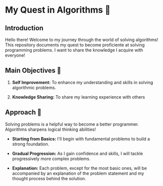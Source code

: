 # My Quest in Algorithms 🧩

## Introduction 
Hello there! Welcome to my journey through the world of solving algorithms! This repository documents my quest to become proficiente at solving programming problems. I want to share the knowledge I acquire with everyone!

## Main Objectives 🚀

 1. **Self Improvement:** To enhance my understanding and skills in solving algorithmic problems.


 2. **Knowledge Sharing:** To share my learning experience with others

## Approach 🔬

Solving problems is a helpful way to become a better programmer. Algorithms sharpens logical thinking abilities!

- **Starting from Basics:** I'll begin with fundamental problems to build a strong foundation.

- **Gradual Progression:** As I gain confidence and skills, I will tackle progressively more complex problems.

- **Explanation:** Each problem, except for the most basic ones, will be accompanied by an explanation of the problem statement and my thought process behind the solution.

